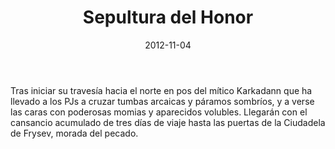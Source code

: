 ﻿---
title: Sepultura del Honor
summary:  Sepultura del Honor es la segunda parte de la campaña titulada “El Valle del Dios Astado” para La Marca del Este, En esta ocasión, la mayor parte de la acción tendrá lugar en la Ciudadela de Frysev, fortaleza inventada por el autor que fue añadida al Canon del Códex de la Marca.

authors:
  - Luis Felipe Garcia / Tadevs
date: 2012-11-04
type: post
categories:
- Comunidad
- El Valle del Dios Astado
tags:
- aventura
- ciudad
- campaña
minlevels: "3"
maxlevels: "4"
prices: gratis
session: "3"
mincharacters: "3"
maxcharacters: "4"
eval:  no oficial
cover: "sepultura-del-honor.jpg"
download: "sepultura-del-honor.pdf"
moreinfo: "http://www.sinergiaderol.com/aventuras/av-aventurasmarcadeleste.html"
license: "OGL"
draft: false

---

Tras iniciar su travesía hacia el norte en pos del mítico Karkadann que ha llevado a los PJs a cruzar tumbas arcaicas y páramos sombríos, y a verse las caras con poderosas momias y aparecidos volubles.
Llegarán con el cansancio acumulado de tres días de viaje hasta las puertas de la Ciudadela de Frysev, morada del pecado.